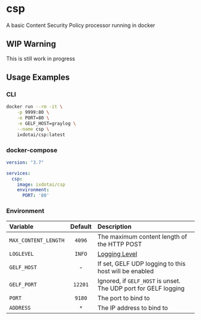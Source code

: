 # csp

A basic Content Security Policy processor running in docker

## WIP Warning
This is still work in progress

## Usage Examples

### CLI
```sh
docker run --rm -it \
    -p 9999:80 \
    -e PORT=80 \
    -e GELF_HOST=graylog \
    --name csp \
    ixdotai/csp:latest
```

### docker-compose
```yml
version: "3.7"

services:
  csp:
    image: ixdotai/csp
    environment:
      PORT: '80'
```

### Environment

| **Variable**         | **Default** | **Description**                                                        |
|:---------------------|:-----------:|:-----------------------------------------------------------------------|
| `MAX_CONTENT_LENGTH` | `4096`      | The maximum content length of the HTTP POST                            |
| `LOGLEVEL`           | `INFO`      | [Logging Level](https://docs.python.org/3/library/logging.html#levels) |
| `GELF_HOST`          | -           | If set, GELF UDP logging to this host will be enabled                  |
| `GELF_PORT`          | `12201`     | Ignored, if `GELF_HOST` is unset. The UDP port for GELF logging        |
| `PORT`               | `9180`      | The port to bind to                                                    |
| `ADDRESS`            | `*`         | The IP address to bind to                                              |

